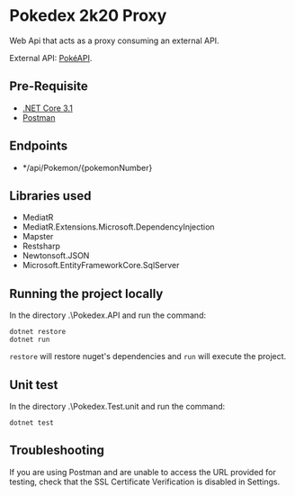 # Pokedex 2k20 Proxy 

Web Api that acts as a proxy consuming an external API. 

External API: [PokéAPI](https://pokeapi.co/).

## Pre-Requisite

* [.NET Core 3.1](https://dotnet.microsoft.com/download)
* [Postman](https://www.postman.com/)

## Endpoints
* */api/Pokemon/{pokemonNumber}

## Libraries used

* MediatR
* MediatR.Extensions.Microsoft.DependencyInjection
* Mapster
* Restsharp
* Newtonsoft.JSON
* Microsoft.EntityFrameworkCore.SqlServer

## Running the project locally

In the directory  .\Pokedex.API and run the command:

```
dotnet restore
dotnet run
```

```restore``` will restore nuget's dependencies and ```run``` will execute the project.

## Unit test

In the directory .\Pokedex.Test.unit and run the command:

```
dotnet test
```

## Troubleshooting

If you are using Postman and are unable to access the URL provided for testing, check that the
SSL Certificate Verification is disabled in Settings.